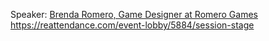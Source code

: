 Speaker: [Brenda Romero, Game Designer at Romero Games](http://brenda.games/)
https://reattendance.com/event-lobby/5884/session-stage
